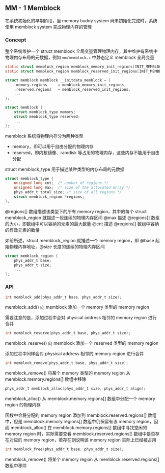 ## MM - 1 Memblock

在系统初始化的早期阶段，当 memory buddy system 尚未初始化完成时，系统使用 memblock system 完成物理内存的管理


### Concept

整个系统维护一个 struct memblock 全局变量管理物理内存，其中维护有系统中物理内存布局的元数据，例如 `mm/memblock.c` 中静态定义 memblock 全局变量

```c
static struct memblock_region memblock_memory_init_regions[INIT_MEMBLOCK_REGIONS];
static struct memblock_region memblock_reserved_init_regions[INIT_MEMBLOCK_REGIONS];

struct memblock memblock __initdata_memblock = {
	.memory.regions		= memblock_memory_init_regions,
	.reserved.regions	= memblock_reserved_init_regions,
	...
};
```

```c
struct memblock {
	struct memblock_type memory;
	struct memblock_type reserved;
	...
};
```

memblock 系统将物理内存分为两种类型

- memory，即可以用于自由分配的物理内存
- reserved，即内核镜像、ramdisk 等占用的物理内存，这些内存不能用于自由分配


struct memblock_type 用于描述某种类型的内存布局的元数据

```c
struct memblock_type {
	unsigned long cnt;	/* number of regions */
	unsigned long max;	/* size of the allocated array */
	phys_addr_t total_size;	/* size of all regions */
	struct memblock_region *regions;
};
```

@regions[] 数组描述该类型下的所有 memory region，其中的每个 struct memblock_region 就描述一段连续的物理内存区间
@max 描述 @regions[] 数组的大小，即数组中可以容纳的元素的最大数量
@cnt 描述 @regions[] 数组中容纳的有效元素的数量


如前所述，struct memblock_region 就描述一个 memory region，即 @base 起始物理内存地址，@size 长度的连续的物理内存区间

```c
struct memblock_region {
	phys_addr_t base;
	phys_addr_t size;
	...
};
```


### API

```c
int memblock_add(phys_addr_t base, phys_addr_t size);
```

memblock_add() 向 memblock 添加一个 memory 类型的 memory region

需要注意的是，添加过程中会对 physical address 相邻的 memory region 进行合并


```c
int memblock_reserve(phys_addr_t base, phys_addr_t size);
```

memblock_reserve() 向 memblock 添加一个 reserved 类型的 memory region

添加过程中同样会对 physical address 相邻的 memory region 进行合并


```c
int memblock_remove(phys_addr_t base, phys_addr_t size);
```

memblock_remove() 将某个 memory 类型的 memory region 从 memblock.memory.regions[] 数组中移除


```c
phys_addr_t memblock_alloc(phys_addr_t size, phys_addr_t align);
```

memblock_alloc() 从 memblock.memory.regions[] 数组中分配一个 memory region 的物理内存

函数中会将分配的 memory region 添加到 memblock.reserved.regions[] 数组中，但是 memblock.memory.regions[] 数组中仍保留有该 memory region，因而 memblock_alloc() 在 memblock.memory.regions[] 数组中寻找空闲的 memory region 时，实际需要查看 memblock.reserved.regions[] 数组中是否存在对应的 memory region，若存在则说明该 memory region 实际上已经被占用


```c
int memblock_free(phys_addr_t base, phys_addr_t size);
```

memblock_remove() 将某个 memory region 从 memblock.reserved.regions[] 数组中移除


